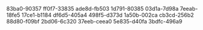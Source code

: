 83ba0-90357 
ff0f7-33835 
ade8d-fb503 
1d791-80385 
03d1a-7d98a 
7eeab-18fe5 
17ce1-b1184 
df6d5-405a4 
498f5-d373d 
1a50b-002ca 
cb3cd-256b2 
88d80-f09bf 
2bd06-6c320 
37eeb-ceea0 
5e835-d40fa 
3bdfc-496a9